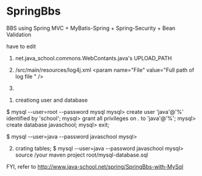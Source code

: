 SpringBbs
=========

BBS using Spring MVC + MyBatis-Spring + Spring-Security + Bean Validation


have to edit
 
1. net.java_school.commons.WebContants.java's UPLOAD_PATH

2. /src/main/resources/log4j.xml 
&lt;param name="File"  value="Full path of log file " /&gt;

3. 
  1) creationg user and database

  $ mysql --user=root --password mysql
  mysql> create user 'java'@'%' identified by 'school';
  mysql> grant all privileges on *.* to 'java'@'%';
  mysql> create database javaschool;
  mysql> exit;
  
  $ mysql --user=java --password javaschool
  mysql>
  
  2) crating tables;
  $ mysql --user=java --password javaschool
  mysql> source /your maven project root/mysql-database.sql 
 
  FYI, refer to http://www.java-school.net/spring/SpringBbs-with-MySql



